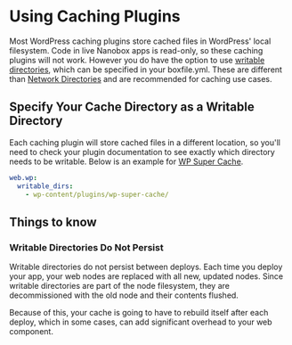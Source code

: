 # Using Caching Plugins

Most WordPress caching plugins store cached files in WordPress' local filesystem. Code in live Nanobox apps is read-only, so these caching plugins will not work. However you do have the option to use [writable directories](https://docs.nanobox.io/app-config/writable-dirs/), which can be specified in your boxfile.yml. These are different than [Network Directories](https://docs.nanobox.io/app-config/network-storage/) and are recommended for caching use cases.

## Specify Your Cache Directory as a Writable Directory
Each caching plugin will store cached files in a different location, so you'll need to check your plugin documentation to see exactly which directory needs to be writable. Below is an example for [WP Super Cache](https://wordpress.org/plugins/wp-super-cache/).

```yaml
web.wp:
  writable_dirs:
    - wp-content/plugins/wp-super-cache/
```

## Things to know
### Writable Directories Do Not Persist
Writable directories do not persist between deploys. Each time you deploy your app, your web nodes are replaced with all new, updated nodes. Since writable directories are part of the node filesystem, they are decommissioned with the old node and their contents flushed.

Because of this, your cache is going to have to rebuild itself after each deploy, which in some cases, can add significant overhead to your web component.
